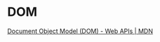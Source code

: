 # DOM

[Document Object Model (DOM) - Web APIs | MDN](https://developer.mozilla.org/en-US/docs/Web/API/Document_Object_Model)